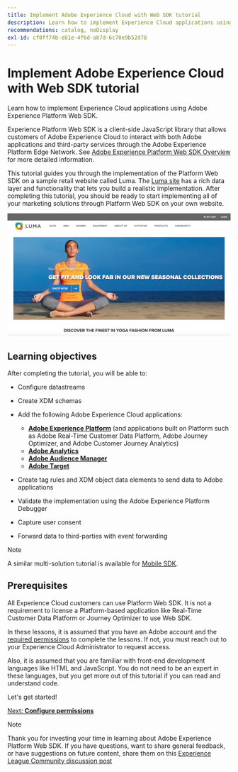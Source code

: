 ```yaml
---
title: Implement Adobe Experience Cloud with Web SDK tutorial
description: Learn how to implement Experience Cloud applications using Adobe Experience Platform Web SDK.
recommendations: catalog, noDisplay
exl-id: cf0ff74b-e81e-4f6d-ab7d-6c70e9b52d78
---
```

# Implement Adobe Experience Cloud with Web SDK tutorial

Learn how to implement Experience Cloud applications using Adobe Experience Platform Web SDK.

Experience Platform Web SDK is a client-side JavaScript library that allows customers of Adobe Experience Cloud to interact with both Adobe applications and third-party services through the Adobe Experience Platform Edge Network. See [Adobe Experience Platform Web SDK Overview](https://experienceleague.adobe.com/docs/experience-platform/edge/home.html) for more detailed information.

This tutorial guides you through the implementation of the Platform Web SDK on a sample retail website called Luma. The [Luma site](https://luma.enablementadobe.com/content/luma/us/en.html) has a rich data layer and functionality that lets you build a realistic implementation. After completing this tutorial, you should be ready to start implementing all of your marketing solutions through Platform Web SDK on your own website.

[![Luma website](assets/old-overview-luma.png)](https://luma.enablementadobe.com/content/luma/us/en.html)


## Learning objectives

After completing the tutorial, you will be able to:

* Configure datastreams

* Create XDM schemas

* Add the following Adobe Experience Cloud applications:
  * **[Adobe Experience Platform](setup-experience-platform.md)** (and applications built on Platform such as Adobe Real-Time Customer Data Platform, Adobe Journey Optimizer, and Adobe Customer Journey Analytics)
  * **[Adobe Analytics](setup-analytics.md)**
  * **[Adobe Audience Manager](setup-audience-manager.md)**
  * **[Adobe Target](setup-target.md)**

* Create tag rules and XDM object data elements to send data to Adobe applications 

* Validate the implementation using the Adobe Experience Platform Debugger

* Capture user consent

* Forward data to third-parties with event forwarding

>[!NOTE]
>
>A similar multi-solution tutorial is available for [Mobile SDK](../tutorial-mobile-sdk/overview.md).

## Prerequisites

All Experience Cloud customers can use Platform Web SDK. It is not a requirement to license a Platform-based application like Real-Time Customer Data Platform or Journey Optimizer to use Web SDK.

In these lessons, it is assumed that you have an Adobe account and the [required permissions](configure-permissions.md) to complete the lessons. If not, you must reach out to your Experience Cloud Administrator to request access.

Also, it is assumed that you are familiar with front-end development languages like HTML and JavaScript. You do not need to be an expert in these languages, but you get more out of this tutorial if you can read and understand code.

Let's get started!

[Next: **Configure permissions**](configure-permissions.md)

>[!NOTE]
>
>Thank you for investing your time in learning about Adobe Experience Platform Web SDK. If you have questions, want to share general feedback, or have suggestions on future content, share them on this [Experience League Community discussion post](https://experienceleaguecommunities.adobe.com/t5/adobe-experience-platform-launch/tutorial-discussion-implement-adobe-experience-cloud-with-web/td-p/444996)
